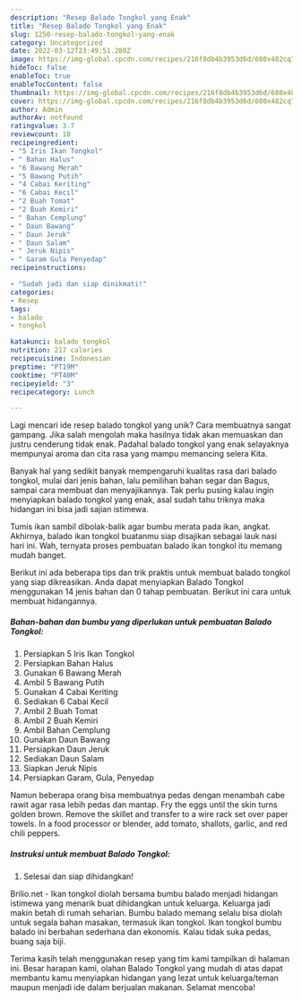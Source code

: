 ```yaml
---
description: "Resep Balado Tongkol yang Enak"
title: "Resep Balado Tongkol yang Enak"
slug: 1250-resep-balado-tongkol-yang-enak
category: Uncategorized
date: 2022-03-12T23:49:51.280Z
image: https://img-global.cpcdn.com/recipes/216f8db4b3953d6d/680x482cq70/balado-tongkol-foto-resep-utama.jpg
hideToc: false
enableToc: true
enableTocContent: false
thumbnail: https://img-global.cpcdn.com/recipes/216f8db4b3953d6d/680x482cq70/balado-tongkol-foto-resep-utama.jpg
cover: https://img-global.cpcdn.com/recipes/216f8db4b3953d6d/680x482cq70/balado-tongkol-foto-resep-utama.jpg
author: Admin
authorAv: notfound
ratingvalue: 3.7
reviewcount: 10
recipeingredient:
- "5 Iris Ikan Tongkol"
- " Bahan Halus"
- "6 Bawang Merah"
- "5 Bawang Putih"
- "4 Cabai Keriting"
- "6 Cabai Kecil"
- "2 Buah Tomat"
- "2 Buah Kemiri"
- " Bahan Cemplung"
- " Daun Bawang"
- " Daun Jeruk"
- " Daun Salam"
- " Jeruk Nipis"
- " Garam Gula Penyedap"
recipeinstructions:

- "Sudah jadi dan siap dinikmati!"
categories:
- Resep
tags:
- balado
- tongkol

katakunci: balado tongkol 
nutrition: 217 calories
recipecuisine: Indonesian
preptime: "PT19M"
cooktime: "PT40M"
recipeyield: "3"
recipecategory: Lunch

---
```





Lagi mencari ide resep balado tongkol yang unik? Cara membuatnya sangat gampang. Jika salah mengolah maka hasilnya tidak akan memuaskan dan justru cenderung tidak enak. Padahal balado tongkol yang enak selayaknya mempunyai aroma dan cita rasa yang mampu memancing selera Kita.





Banyak hal yang sedikit banyak mempengaruhi kualitas rasa dari balado tongkol, mulai dari jenis bahan, lalu pemilihan bahan segar dan Bagus, sampai cara membuat dan menyajikannya. Tak perlu pusing kalau ingin menyiapkan balado tongkol yang enak,      asal sudah tahu triknya maka hidangan ini bisa jadi sajian istimewa.














Tumis ikan sambil dibolak-balik agar bumbu merata pada ikan, angkat. Akhirnya, balado ikan tongkol buatanmu siap disajikan sebagai lauk nasi hari ini. Wah, ternyata proses pembuatan balado ikan tongkol itu memang mudah banget.






Berikut ini ada beberapa tips dan trik praktis untuk membuat balado tongkol yang siap dikreasikan. Anda dapat menyiapkan Balado Tongkol menggunakan 14 jenis bahan dan 0 tahap pembuatan. Berikut ini cara untuk membuat hidangannya.

<!--inarticleads1-->

##### Bahan-bahan dan bumbu yang diperlukan untuk pembuatan Balado Tongkol:

1. Persiapkan 5 Iris Ikan Tongkol
1. Persiapkan  Bahan Halus
1. Gunakan 6 Bawang Merah
1. Ambil 5 Bawang Putih
1. Gunakan 4 Cabai Keriting
1. Sediakan 6 Cabai Kecil
1. Ambil 2 Buah Tomat
1. Ambil 2 Buah Kemiri
1. Ambil  Bahan Cemplung
1. Gunakan  Daun Bawang
1. Persiapkan  Daun Jeruk
1. Sediakan  Daun Salam
1. Siapkan  Jeruk Nipis
1. Persiapkan  Garam, Gula, Penyedap


Namun beberapa orang bisa membuatnya pedas dengan menambah cabe rawit agar rasa lebih pedas dan mantap. Fry the eggs until the skin turns golden brown. Remove the skillet and transfer to a wire rack set over paper towels. In a food processor or blender, add tomato, shallots, garlic, and red chili peppers. 

<!--inarticleads2-->

##### Instruksi untuk membuat Balado Tongkol:


1. Selesai dan siap dihidangkan!

Brilio.net - Ikan tongkol diolah bersama bumbu balado menjadi hidangan istimewa yang menarik buat dihidangkan untuk keluarga. Keluarga jadi makin betah di rumah seharian. Bumbu balado memang selalu bisa diolah untuk segala bahan masakan, termasuk ikan tongkol. Ikan tongkol bumbu balado ini berbahan sederhana dan ekonomis. Kalau tidak suka pedas, buang saja biji. 

Terima kasih telah menggunakan resep yang tim kami tampilkan di halaman ini. Besar harapan kami, olahan Balado Tongkol yang mudah di atas dapat membantu kamu menyiapkan hidangan yang lezat untuk keluarga/teman maupun menjadi ide dalam berjualan makanan. Selamat mencoba!
